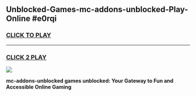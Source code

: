 
## Unblocked-Games-mc-addons-unblocked-Play-Online #e0rqi
<h3>
<a href="https://news.freeplayer.one?title=mc-addons-unblocked&ref=3">CLICK TO PLAY</a></h3>
<hr>

<h3>
<a href="https://news.freeplayer.one?title=mc-addons-unblocked&ref=3">CLICK 2 PLAY</a>
  
</h3>

<a href="https://news.freeplayer.one?title=mc-addons-unblocked&ref=3"><img src="https://clearcache.store/games.png"></a>


**mc-addons-unblocked games unblocked: Your Gateway to Fun and Accessible Online Gaming**
